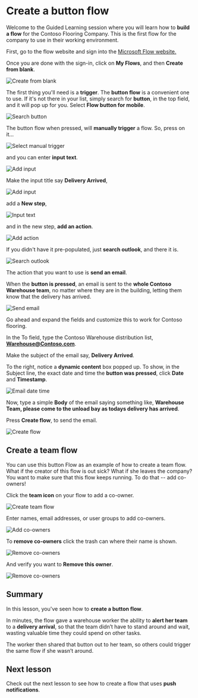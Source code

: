 <properties
   pageTitle="Create a button flow | Microsoft Flow"
   description="Create a button flow and team flow for Contoso Flooring."
   services=""
   suite="flow"
   documentationCenter="na"
   authors="v-joaloh"
   manager="anneta"
   editor=""
   tags=""
   featuredVideoId="kZs7lqgp4LU"
   courseDuration="5m"/>

<tags
   ms.service="flow"
   ms.devlang="na"
   ms.topic="get-started-article"
   ms.tgt_pltfrm="na"
   ms.workload="na"
   ms.date="06/08/2017"
   ms.author="v-joaloh"/>

# Create a button flow #

Welcome to the Guided Learning session where you will learn how to **build a flow** for the Contoso Flooring Company. This is the first flow for the company to use in their working environment.

First, go to the flow website and sign into the [ Microsoft Flow website.](https://ms.flow.microsoft.com/en-us/)


Once you are done with the sign-in, click on **My Flows**, and then **Create from blank**.

![Create from blank](./media/learning-create-button-flow/2-create-from-blank.png)

The first thing  you'll need is a **trigger**. The **button flow** is a convenient one to use. If it's not there in your list, simply search for **button**, in the top field, and it will pop up for you. Select **Flow button for mobile**.

![Search button](./media/learning-create-button-flow/3-button-flow.png) 

The button flow when pressed, will **manually trigger** a flow.
So, press on it...

![Select manual trigger](./media/learning-create-button-flow/4-press-it.png)

and you can enter **input text**.



![Add input](./media/learning-create-button-flow/5-add-input.png)

Make the input title say **Delivery Arrived**,

![Add input](./media/learning-create-button-flow/6-text-for-flow.png)

add a **New step**, 

![Input text](./media/learning-create-button-flow/7-input-description.png)

and in the new step, **add an action**. 

![Add action](./media/learning-create-button-flow/8-add-an-action.png)

If you didn't have it pre-populated, just **search outlook**, and there it is.

![Search outlook](./media/learning-create-button-flow/9-search-outlook.png)


The action that you want to use is **send an email**.

When the **button is pressed**, an email is sent to the **whole Contoso Warehouse team**, no matter where they are in the building, letting them know that the delivery has arrived.

![Send email](./media/learning-create-button-flow/10-send-email.png)

Go ahead and expand the fields and customize this to work for Contoso flooring.

In the To field, type the Contoso Warehouse distribution list, **Warehouse@Contoso.com**.

Make the subject of the email say, **Delivery Arrived**. 

To the right, notice a **dynamic content** box popped up. To show, in the Subject line, the exact date and time the **button was pressed**, click **Date** and **Timestamp**. 

![Email date time](./media/learning-create-button-flow/11-email-date-time.png)


Now, type a simple **Body** of the email saying something like, **Warehouse Team, please come to the unload bay as todays delivery has arrived**.

Press **Create flow**, to send the email.

![Create flow](./media/learning-create-button-flow/12-create-flow.png)


## Create a team flow ##

You can use this button Flow as an example of how to create a team flow. What if the creator of this flow is out sick? What if she leaves the company? You want to make sure that this flow keeps running. To do that -- add co-owners!

Click the **team icon** on your flow to add a co-owner.

![Create team flow](./media/learning-create-button-flow/13-create-team-flow.png) 

Enter names, email addresses, or user groups to add co-owners.

![Add co-owners](./media/learning-create-button-flow/14-add-co-owners.png)

To **remove co-owners** click the trash can where  their name is shown.

![Remove co-owners](./media/learning-create-button-flow/15-remove-co-owners.png)

And verify you want to **Remove this owner**.

![Remove co-owners](./media/learning-create-button-flow/16-agree-to-remove.png)

## Summary ##

In this lesson, you've seen how to **create a button flow**. 

In minutes, the flow gave a warehouse worker the ability to **alert her team** to a **delivery arrival**, so that the team didn’t have to stand around and wait, wasting valuable time they could spend on other tasks. 

The worker then shared that button out to her team, so others could trigger the same flow if she wasn’t around.

## Next lesson ##

Check out the next lesson to see how to create a flow that uses **push notifications**. 